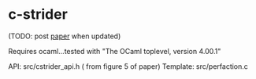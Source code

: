 c-strider
=========

(TODO: post [paper] when updated)

Requires ocaml...tested with "The OCaml toplevel, version 4.00.1"

API: src/cstrider_api.h ( from figure 5 of paper)
Template: src/perfaction.c

[paper]: http://www.cs.umd.edu/~ksaur/pubs/cstrider.pdf
